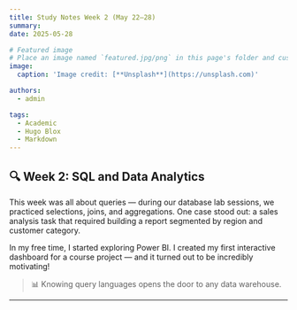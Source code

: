 ```yaml
---
title: Study Notes Week 2 (May 22–28)
summary: 
date: 2025-05-28

# Featured image
# Place an image named `featured.jpg/png` in this page's folder and customize its options here.
image:
  caption: 'Image credit: [**Unsplash**](https://unsplash.com)'

authors:
  - admin

tags:
  - Academic
  - Hugo Blox
  - Markdown
---
```


## 🔍 Week 2: SQL and Data Analytics

This week was all about queries — during our database lab sessions, we practiced selections, joins, and aggregations. One case stood out: a sales analysis task that required building a report segmented by region and customer category.

In my free time, I started exploring Power BI. I created my first interactive dashboard for a course project — and it turned out to be incredibly motivating!

> 📊 Knowing query languages opens the door to any data warehouse.
---

